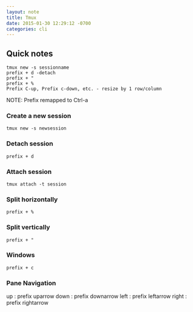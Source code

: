 ```yaml
---
layout: note
title: Tmux
date: 2015-01-30 12:29:12 -0700
categories: cli
---
```


## Quick notes

```
tmux new -s sessionname
prefix + d -detach
prefix + "
prefix + %
Prefix C-up, Prefix c-down, etc. - resize by 1 row/column
```

NOTE: Prefix remapped to Ctrl-a

### Create a new session

`tmux new -s newsession`

### Detach session

`prefix + d`

### Attach session

`tmux attach -t session`

### Split horizontally

`prefix + %`

### Split vertically

`prefix + "`

### Windows

`prefix + c`

### Pane Navigation

up    : prefix uparrow
down  : prefix downarrow
left  : prefix leftarrow
right : prefix rightarrow
